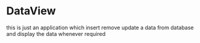 # DataView
this is just an application which insert remove update a data from database and display the data whenever required
